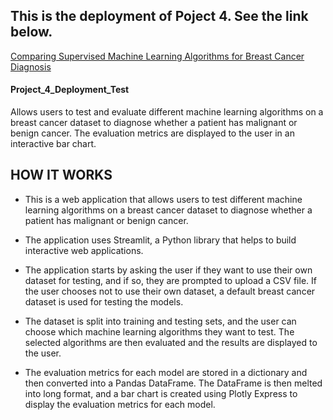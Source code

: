## This is the deployment of Poject 4. See the link below.

[Comparing Supervised Machine Learning Algorithms for Breast Cancer Diagnosis](https://github.com/MTanguin/Breast_Cancer_ML_Project_4)

#### Project_4_Deployment_Test

Allows users to test and evaluate different machine learning algorithms on a breast cancer dataset to diagnose whether a patient has malignant or benign cancer. The evaluation metrics are displayed to the user in an interactive bar chart.

## HOW IT WORKS

- This is a web application that allows users to test different machine learning algorithms on a breast cancer dataset to diagnose whether a patient has malignant or benign cancer.

- The application uses Streamlit, a Python library that helps to build interactive web applications. 

- The application starts by asking the user if they want to use their own dataset for testing, and if so, they are prompted to upload a CSV file. If the user chooses not to use their own dataset, a default breast cancer dataset is used for testing the models.

- The dataset is split into training and testing sets, and the user can choose which machine learning algorithms they want to test. The selected algorithms are then evaluated and the results are displayed to the user.

- The evaluation metrics for each model are stored in a dictionary and then converted into a Pandas DataFrame. The DataFrame is then melted into long format, and a bar chart is created using Plotly Express to display the evaluation metrics for each model.


